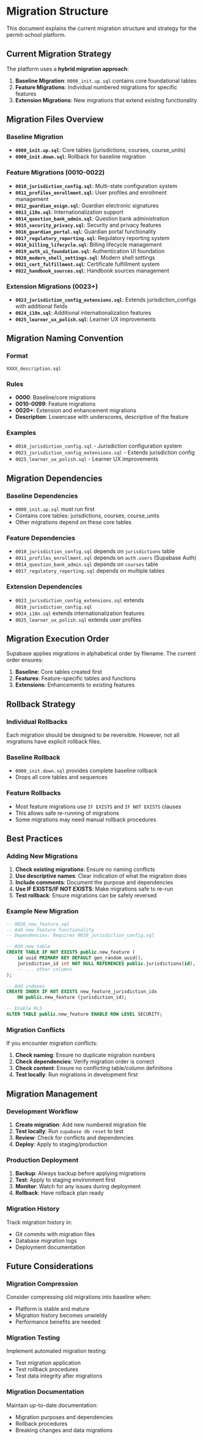 # Migration Structure

This document explains the current migration structure and strategy for the permit-school platform.

## Current Migration Strategy

The platform uses a **hybrid migration approach**:

1. **Baseline Migration**: `0000_init.up.sql` contains core foundational tables
2. **Feature Migrations**: Individual numbered migrations for specific features
3. **Extension Migrations**: New migrations that extend existing functionality

## Migration Files Overview

### Baseline Migration

- **`0000_init.up.sql`**: Core tables (jurisdictions, courses, course_units)
- **`0000_init.down.sql`**: Rollback for baseline migration

### Feature Migrations (0010-0022)

- **`0010_jurisdiction_config.sql`**: Multi-state configuration system
- **`0011_profiles_enrollment.sql`**: User profiles and enrollment management
- **`0012_guardian_esign.sql`**: Guardian electronic signatures
- **`0013_i18n.sql`**: Internationalization support
- **`0014_question_bank_admin.sql`**: Question bank administration
- **`0015_security_privacy.sql`**: Security and privacy features
- **`0016_guardian_portal.sql`**: Guardian portal functionality
- **`0017_regulatory_reporting.sql`**: Regulatory reporting system
- **`0018_billing_lifecycle.sql`**: Billing lifecycle management
- **`0019_auth_ui_foundation.sql`**: Authentication UI foundation
- **`0020_modern_shell_settings.sql`**: Modern shell settings
- **`0021_cert_fulfillment.sql`**: Certificate fulfillment system
- **`0022_handbook_sources.sql`**: Handbook sources management

### Extension Migrations (0023+)

- **`0023_jurisdiction_config_extensions.sql`**: Extends jurisdiction_configs with additional fields
- **`0024_i18n.sql`**: Additional internationalization features
- **`0025_learner_ux_polish.sql`**: Learner UX improvements

## Migration Naming Convention

### Format

```
XXXX_description.sql
```

### Rules

- **0000**: Baseline/core migrations
- **0010-0099**: Feature migrations
- **0020+**: Extension and enhancement migrations
- **Description**: Lowercase with underscores, descriptive of the feature

### Examples

- `0010_jurisdiction_config.sql` - Jurisdiction configuration system
- `0023_jurisdiction_config_extensions.sql` - Extends jurisdiction config
- `0025_learner_ux_polish.sql` - Learner UX improvements

## Migration Dependencies

### Baseline Dependencies

- `0000_init.up.sql` must run first
- Contains core tables: jurisdictions, courses, course_units
- Other migrations depend on these core tables

### Feature Dependencies

- `0010_jurisdiction_config.sql` depends on `jurisdictions` table
- `0011_profiles_enrollment.sql` depends on `auth.users` (Supabase Auth)
- `0014_question_bank_admin.sql` depends on `courses` table
- `0017_regulatory_reporting.sql` depends on multiple tables

### Extension Dependencies

- `0023_jurisdiction_config_extensions.sql` extends `0010_jurisdiction_config.sql`
- `0024_i18n.sql` extends internationalization features
- `0025_learner_ux_polish.sql` extends user profiles

## Migration Execution Order

Supabase applies migrations in alphabetical order by filename. The current order ensures:

1. **Baseline**: Core tables created first
2. **Features**: Feature-specific tables and functions
3. **Extensions**: Enhancements to existing features

## Rollback Strategy

### Individual Rollbacks

Each migration should be designed to be reversible. However, not all migrations have explicit rollback files.

### Baseline Rollback

- `0000_init.down.sql` provides complete baseline rollback
- Drops all core tables and sequences

### Feature Rollbacks

- Most feature migrations use `IF EXISTS` and `IF NOT EXISTS` clauses
- This allows safe re-running of migrations
- Some migrations may need manual rollback procedures

## Best Practices

### Adding New Migrations

1. **Check existing migrations**: Ensure no naming conflicts
2. **Use descriptive names**: Clear indication of what the migration does
3. **Include comments**: Document the purpose and dependencies
4. **Use IF EXISTS/IF NOT EXISTS**: Make migrations safe to re-run
5. **Test rollback**: Ensure migrations can be safely reversed

### Example New Migration

```sql
-- 0026_new_feature.sql
-- Add new feature functionality
-- Dependencies: Requires 0010_jurisdiction_config.sql

-- Add new table
CREATE TABLE IF NOT EXISTS public.new_feature (
    id uuid PRIMARY KEY DEFAULT gen_random_uuid(),
    jurisdiction_id int NOT NULL REFERENCES public.jurisdictions(id),
    -- ... other columns
);

-- Add indexes
CREATE INDEX IF NOT EXISTS new_feature_jurisdiction_idx
    ON public.new_feature (jurisdiction_id);

-- Enable RLS
ALTER TABLE public.new_feature ENABLE ROW LEVEL SECURITY;
```

### Migration Conflicts

If you encounter migration conflicts:

1. **Check naming**: Ensure no duplicate migration numbers
2. **Check dependencies**: Verify migration order is correct
3. **Check content**: Ensure no conflicting table/column definitions
4. **Test locally**: Run migrations in development first

## Migration Management

### Development Workflow

1. **Create migration**: Add new numbered migration file
2. **Test locally**: Run `supabase db reset` to test
3. **Review**: Check for conflicts and dependencies
4. **Deploy**: Apply to staging/production

### Production Deployment

1. **Backup**: Always backup before applying migrations
2. **Test**: Apply to staging environment first
3. **Monitor**: Watch for any issues during deployment
4. **Rollback**: Have rollback plan ready

### Migration History

Track migration history in:

- Git commits with migration files
- Database migration logs
- Deployment documentation

## Future Considerations

### Migration Compression

Consider compressing old migrations into baseline when:

- Platform is stable and mature
- Migration history becomes unwieldy
- Performance benefits are needed

### Migration Testing

Implement automated migration testing:

- Test migration application
- Test rollback procedures
- Test data integrity after migrations

### Migration Documentation

Maintain up-to-date documentation:

- Migration purposes and dependencies
- Rollback procedures
- Breaking changes and data migrations
